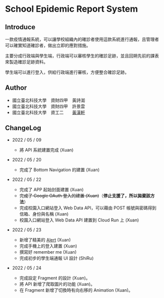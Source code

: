 # School Epidemic Report System

## Introduce

一款疫情通報系統，可以讓學校組織內的確診者使用這款系統進行通報，且管理者可以確實知道確診者，做出立即的應對措施。



主要分成行政端與學生端，行政端可以審核學生的確診足跡，並且回朔先前的課表來製造確診足跡資料。

學生端可以進行登入，供給行政端進行審核，方便整合確診足跡。



## Author

- 國立臺北科技大學　資財四甲　黃詩洳
- 國立臺北科技大學　資財四甲　許景雲
- 國立臺北科技大學　資工二　　[黃漢軒](https://ntut-xuan.github.io)



## ChangeLog

- 2022 / 05 / 09
  - 將 API 系統建置完成 (Xuan)
- 2022 / 05 / 20
  - 完成了 Bottom Navigation 的建置 (Xuan)
- 2022 / 05 / 22
  - 完成了 APP 起始封面建置 (Xuan)
  - ~~完成了 Google OAuth 登入的建置 (Xuan)~~（**停止支援了，所以拋棄該方法**）
  - 完成校園入口網站登入 Web Data API，可以藉由 POST 帳號與密碼得到信箱、身份與名稱 (Xuan)
  - 校園入口網站登入 Web Data API 建置到 Cloud Run 上 (Xuan)
- 2022 / 05 / 23
  - 新增了精美的 [Alert](https://github.com/Tapadoo/Alerter) (Xuan)
  - 完成手機上的登入建置 (Xuan)
  - 撰寫好 remember me (Xuan)
  - 完成初步的學生端通報 UI 設計 (ShiRu)

- 2022 / 05 / 24
  - 完成設定 Fragment 的設計 (Xuan)。
  - 將 API 新增了爬取圖片的功能 (Xuan)。
  - 在 Fragment 新增了切換時有向右移的 Animation (Xuan)。


